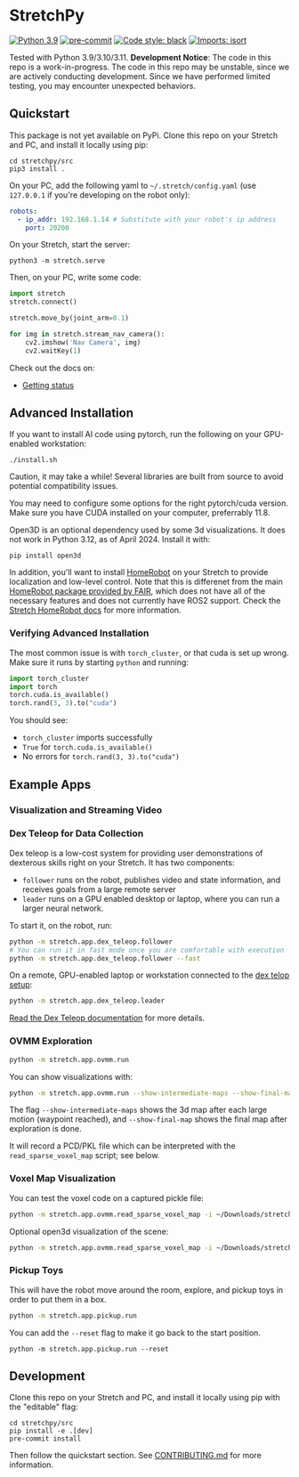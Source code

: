 # StretchPy

[![Python 3.9](https://img.shields.io/badge/python-3.9-blue.svg)](https://www.python.org/downloads/release/python-390/)
[![pre-commit](https://img.shields.io/badge/pre--commit-enabled-brightgreen?logo=pre-commit&logoColor=white)](https://github.com/pre-commit/pre-commit)
[![Code style: black](https://img.shields.io/badge/code%20style-black-000000.svg)](https://github.com/psf/black)
[![Imports: isort](https://img.shields.io/badge/%20imports-isort-%231674b1?style=flat)](https://timothycrosley.github.io/isort/)


Tested with Python 3.9/3.10/3.11. **Development Notice**: The code in this repo is a work-in-progress. The code in this repo may be unstable, since we are actively conducting development. Since we have performed limited testing, you may encounter unexpected behaviors.

## Quickstart

This package is not yet available on PyPi. Clone this repo on your Stretch and PC, and install it locally using pip:

```
cd stretchpy/src
pip3 install .
```

On your PC, add the following yaml to `~/.stretch/config.yaml` (use `127.0.0.1` if you're developing on the robot only):

```yaml
robots:
  - ip_addr: 192.168.1.14 # Substitute with your robot's ip address
    port: 20200
```

On your Stretch, start the server:

```
python3 -m stretch.serve
```

Then, on your PC, write some code:

```python
import stretch
stretch.connect()

stretch.move_by(joint_arm=0.1)

for img in stretch.stream_nav_camera():
    cv2.imshow('Nav Camera', img)
    cv2.waitKey(1)
```

Check out the docs on:
 - [Getting status](./docs/status.md)

## Advanced Installation

If you want to install AI code using pytorch, run the following on your GPU-enabled workstation:
```
./install.sh
```

Caution, it may take a while! Several libraries are built from source to avoid potential compatibility issues.

You may need to configure some options for the right pytorch/cuda version. Make sure you have CUDA installed on your computer, preferrably 11.8.

Open3D is an optional dependency used by some 3d visualizations. It does not work in Python 3.12, as of April 2024. Install it with:
```
pip install open3d
```

In addition, you'll want to install [HomeRobot](docs/home_robot.md) on your Stretch to provide localization and low-level control. Note that this is differenet from the main [HomeRobot package provided by FAIR](https://github.com/facebookresearch/home-robot), which does not have all of the necessary features and does not currently have ROS2 support. Check the [Stretch HomeRobot docs](docs/home_robot.md) for more information.

### Verifying Advanced Installation

The most common issue is with `torch_cluster`, or that cuda is set up wrong. Make sure it runs by starting `python` and running:
```python
import torch_cluster
import torch
torch.cuda.is_available()
torch.rand(3, 3).to("cuda")
```

You should see:
  - `torch_cluster` imports successfully
  - `True` for `torch.cuda.is_available()`
  - No errors for `torch.rand(3, 3).to("cuda")`

## Example Apps

### Visualization and Streaming Video



### Dex Teleop for Data Collection

Dex teleop is a low-cost system for providing user demonstrations of dexterous skills right on your Stretch. It has two components:
  - `follower` runs on the robot, publishes video and state information, and receives goals from a large remote server
  - `leader` runs on a GPU enabled desktop or laptop, where you can run a larger neural network.

To start it, on the robot, run:
```bash
python -m stretch.app.dex_teleop.follower
# You can run it in fast mode once you are comfortable with execution
python -m stretch.app.dex_teleop.follower --fast
```

On a remote, GPU-enabled laptop or workstation connected to the [dex telop setup](https://github.com/hello-robot/stretch_dex_teleop):
```bash
python -m stretch.app.dex_teleop.leader
```

[Read the Dex Teleop documentation](docs/dex_teleop.md) for more details.

### OVMM Exploration

```bash
python -m stretch.app.ovmm.run
```

You can show visualizations with:
```bash
python -m stretch.app.ovmm.run --show-intermediate-maps --show-final-map
```
The flag `--show-intermediate-maps` shows the 3d map after each large motion (waypoint reached), and `--show-final-map` shows the final map after exploration is done.

It will record a PCD/PKL file which can be interpreted with the `read_sparse_voxel_map` script; see below.

### Voxel Map Visualization

You can test the voxel code on a captured pickle file:
```bash
python -m stretch.app.ovmm.read_sparse_voxel_map -i ~/Downloads/stretch\ output\ 2024-03-21/stretch_output_2024-03-21_13-44-19.pkl
```

Optional open3d visualization of the scene:
```bash
python -m stretch.app.ovmm.read_sparse_voxel_map -i ~/Downloads/stretch\ output\ 2024-03-21/stretch_output_2024-03-21_13-44-19.pkl  --show-svm
```

### Pickup Toys

This will have the robot move around the room, explore, and pickup toys in order to put them in a box.

```bash
python -m stretch.app.pickup.run
```

You can add the `--reset` flag to make it go back to the start position.
```
python -m stretch.app.pickup.run --reset
```

### 

## Development

Clone this repo on your Stretch and PC, and install it locally using pip with the "editable" flag:

```
cd stretchpy/src
pip install -e .[dev]
pre-commit install
```

Then follow the quickstart section. See [CONTRIBUTING.md](CONTRIBUTING.md) for more information.
